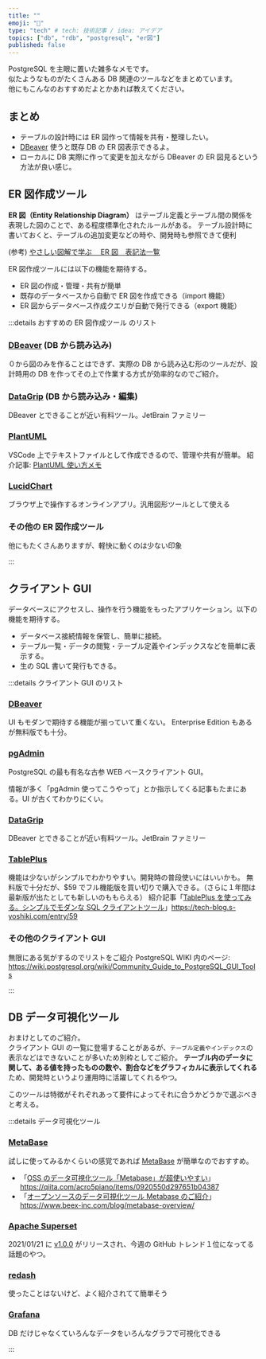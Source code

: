 ```yaml
---
title: ""
emoji: "👏"
type: "tech" # tech: 技術記事 / idea: アイデア
topics: ["db", "rdb", "postgresql", "er図"]
published: false
---
```


PostgreSQL を主眼に置いた雑多なメモです。  
似たようなものがたくさんある DB 関連のツールなどをまとめています。  
他にもこんなのおすすめだよとかあれば教えてください。

## まとめ

- テーブルの設計時には ER 図作って情報を共有・整理したい。
- [DBeaver](https://dbeaver.io/) 使うと既存 DB の ER 図表示できるよ。
- ローカルに DB 実際に作って変更を加えながら DBeaver の ER 図見るという方法が良い感じ。

## ER 図作成ツール

**ER 図（Entity Relationship Diagram）** はテーブル定義とテーブル間の関係を表現した図のことで、ある程度標準化されたルールがある。
テーブル設計時に書いておくと、テーブルの追加変更などの時や、開発時も参照できて便利

(参考) [やさしい図解で学ぶ　 ER 図　表記法一覧](https://qiita.com/ramuneru/items/32fbf3032b625f71b69d)

ER 図作成ツールには以下の機能を期待する。

- ER 図の作成・管理・共有が簡単
- 既存のデータベースから自動で ER 図を作成できる（import 機能）
- ER 図からデータベース作成クエリが自動で発行できる（export 機能）

:::details おすすめの ER 図作成ツール のリスト

### [DBeaver](https://dbeaver.io/) (DB から読み込み)

０から図のみを作ることはできず、実際の DB から読み込む形のツールだが、設計時用の DB を作ってその上で作業する方式が効率的なのでご紹介。

### [DataGrip](https://www.jetbrains.com/datagrip/) (DB から読み込み・編集)

DBeaver とできることが近い有料ツール。JetBrain ファミリー

### [PlantUML](https://plantuml.com/)

VSCode 上でテキストファイルとして作成できるので、管理や共有が簡単。
紹介記事: [PlantUML 使い方メモ](https://qiita.com/opengl-8080/items/98c510b8ca060bdd2ea3)

### [LucidChart](https://www.lucidchart.com/pages/ja/examples/ER-diagram-tool)

ブラウザ上で操作するオンラインアプリ。汎用図形ツールとして使える

### その他の ER 図作成ツール

他にもたくさんありますが、軽快に動くのは少ない印象

:::

## クライアント GUI

データベースにアクセスし、操作を行う機能をもったアプリケーション。以下の機能を期待する。

- データベース接続情報を保管し、簡単に接続。
- テーブル一覧・データの閲覧・テーブル定義やインデックスなどを簡単に表示する。
- 生の SQL 書いて発行もできる。

:::details クライアント GUI のリスト

### [DBeaver](https://dbeaver.io/)

UI もモダンで期待する機能が揃っていて重くない。
Enterprise Edition もあるが無料版でも十分。

### [pgAdmin](https://www.pgadmin.org/)

PostgreSQL の最も有名な古参 WEB ベースクライアント GUI。

情報が多く「pgAdmin 使ってこうやって」とか指示してくる記事もたまにある。UI が古くてわかりにくい。

### [DataGrip](https://www.jetbrains.com/datagrip/)

DBeaver とできることが近い有料ツール。JetBrain ファミリー

### [TablePlus](https://tableplus.com/)

機能は少ないがシンプルでわかりやすい。開発時の普段使いにはいいかも。
無料版で十分だが、$59 でフル機能版を買い切りで購入できる。（さらに１年間は最新版が出たとしても新しいのももらえる）
紹介記事「[TablePlus を使ってみる。シンプルでモダンな SQL クライアントツール](https://tech-blog.s-yoshiki.com/entry/59)」<https://tech-blog.s-yoshiki.com/entry/59>

### その他のクライアント GUI

無限にある気がするのでリストをご紹介
PostgreSQL WIKI 内のページ: <https://wiki.postgresql.org/wiki/Community_Guide_to_PostgreSQL_GUI_Tools>

:::

## DB データ可視化ツール

おまけとしてのご紹介。  
クライアント GUI の一覧に登場することがあるが、`テーブル定義やインデックス`の表示などはできないことが多いため別枠としてご紹介。
**テーブル内のデータに関して、ある値を持ったものの数や、割合などをグラフィカルに表示してくれる** ため、開発時というより運用時に活躍してくれるやつ。

このツールは特徴がそれぞれあって要件によってそれに合うかどうかで選ぶべきと考える。

:::details データ可視化ツール

### [MetaBase](https://www.metabase.com/)

試しに使ってみるかくらいの感覚であれば [MetaBase](https://www.metabase.com/) が簡単なのでおすすめ。

- 「[OSS のデータ可視化ツール「Metabase」が超使いやすい](https://qiita.com/acro5piano/items/0920550d297651b04387)」<https://qiita.com/acro5piano/items/0920550d297651b04387>
- 「[オープンソースのデータ可視化ツール Metabase のご紹介](https://www.beex-inc.com/blog/metabase-overview/)」<https://www.beex-inc.com/blog/metabase-overview/>

### [Apache Superset](https://superset.apache.org/)

2021/01/21 に [v1.0.0](https://github.com/apache/superset/tree/master/RELEASING/release-notes-1-0) がリリースされ、今週の GitHub トレンド１位になってる話題のやつ。

### [redash](https://redash.io/)

使ったことはないけど、よく紹介されてて簡単そう

### [Grafana](https://grafana.com/)

DB だけじゃなくていろんなデータをいろんなグラフで可視化できる

:::
